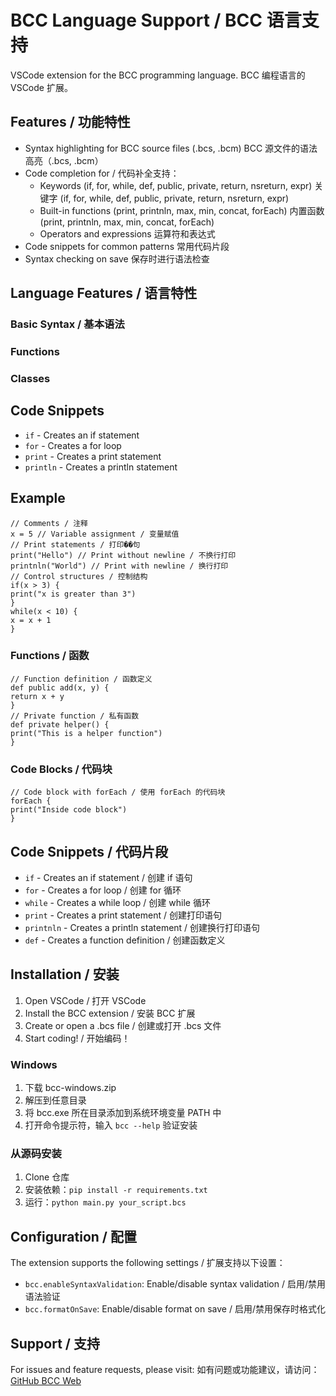 # BCC Language Support / BCC 语言支持

VSCode extension for the BCC programming language.
BCC 编程语言的 VSCode 扩展。

## Features / 功能特性

* Syntax highlighting for BCC source files (.bcs, .bcm)
  BCC 源文件的语法高亮（.bcs, .bcm）
* Code completion for / 代码补全支持：
  - Keywords (if, for, while, def, public, private, return, nsreturn, expr)
    关键字 (if, for, while, def, public, private, return, nsreturn, expr)
  - Built-in functions (print, printnln, max, min, concat, forEach)
    内置函数 (print, printnln, max, min, concat, forEach)
  - Operators and expressions
    运算符和表达式
* Code snippets for common patterns
  常用代码片段
* Syntax checking on save
  保存时进行语法检查

## Language Features / 语言特性

### Basic Syntax / 基本语法

### Functions

### Classes

## Code Snippets

* `if` - Creates an if statement
* `for` - Creates a for loop
* `print` - Creates a print statement
* `println` - Creates a println statement

## Example

```bcs
// Comments / 注释
x = 5 // Variable assignment / 变量赋值
// Print statements / 打印��句
print("Hello") // Print without newline / 不换行打印
printnln("World") // Print with newline / 换行打印
// Control structures / 控制结构
if(x > 3) {
print("x is greater than 3")
}
while(x < 10) {
x = x + 1
}
```

### Functions / 函数

```bcs
// Function definition / 函数定义
def public add(x, y) {
return x + y
}
// Private function / 私有函数
def private helper() {
print("This is a helper function")
}
```

### Code Blocks / 代码块

```bcs
// Code block with forEach / 使用 forEach 的代码块
forEach {
print("Inside code block")
}
```
## Code Snippets / 代码片段

* `if` - Creates an if statement / 创建 if 语句
* `for` - Creates a for loop / 创建 for 循环
* `while` - Creates a while loop / 创建 while 循环
* `print` - Creates a print statement / 创建打印语句
* `printnln` - Creates a println statement / 创建换行打印语句
* `def` - Creates a function definition / 创建函数定义

## Installation / 安装

1. Open VSCode / 打开 VSCode
2. Install the BCC extension / 安装 BCC 扩展
3. Create or open a .bcs file / 创建或打开 .bcs 文件
4. Start coding! / 开始编码！

### Windows
1. 下载 bcc-windows.zip
2. 解压到任意目录
3. 将 bcc.exe 所在目录添加到系统环境变量 PATH 中
4. 打开命令提示符，输入 `bcc --help` 验证安装

### 从源码安装
1. Clone 仓库
2. 安装依赖：`pip install -r requirements.txt`
3. 运行：`python main.py your_script.bcs`

## Configuration / 配置

The extension supports the following settings / 扩展支持以下设置：

* `bcc.enableSyntaxValidation`: Enable/disable syntax validation / 启用/禁用语法验证
* `bcc.formatOnSave`: Enable/disable format on save / 启用/禁用保存时格式化

## Support / 支持

For issues and feature requests, please visit:
如有问题或功能建议，请访问：
[GitHub BCC Web](https://dhjs0000.github.io/bcc/index.html)
